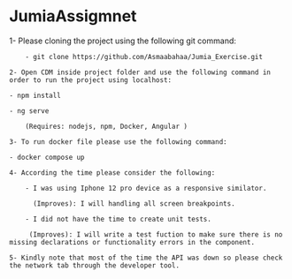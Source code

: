 # JumiaAssigmnet

   1- Please cloning the project using the following git command:

        - git clone https://github.com/Asmaabahaa/Jumia_Exercise.git

    2- Open CDM inside project folder and use the following command in order to run the project using localhost:

    - npm install

    - ng serve

        (Requires: nodejs, npm, Docker, Angular )

    3- To run docker file please use the following command:

    - docker compose up 

    4- According the time please consider the following: 
    
        - I was using Iphone 12 pro device as a responsive similator. 

          (Improves): I will handling all screen breakpoints.

        - I did not have the time to create unit tests.

         (Improves): I will write a test fuction to make sure there is no missing declarations or functionality errors in the component.

    5- Kindly note that most of the time the API was down so please check the network tab through the developer tool.



